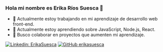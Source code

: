 ### **Hola mi nombre es Erika Ríos Suesca** 👋

- 🔭 Actualmente estoy trabajando en mi aprendizaje de desarrollo web front-end.
- 🌱 Actualmente estoy aprendiendo sobre JavaScript, Node.js, React.
- 👯 Busco colaborar en proyectos que aumenten mi aprendizaje.

[![Linkedin: ErikaSuesca](https://img.shields.io/badge/-ErikaSuesca-blue?style=flat-square&logo=Linkedin&logoColor=white&link=https://www.linkedin.com/in/erika-rios-suesca/)](https://www.linkedin.com/in/erika-rios-suesca/)
[![GitHub erikasuesca](https://img.shields.io/github/followers/erikasuesca?label=follow&style=social)](https://github.com/ErikaSuesca)
